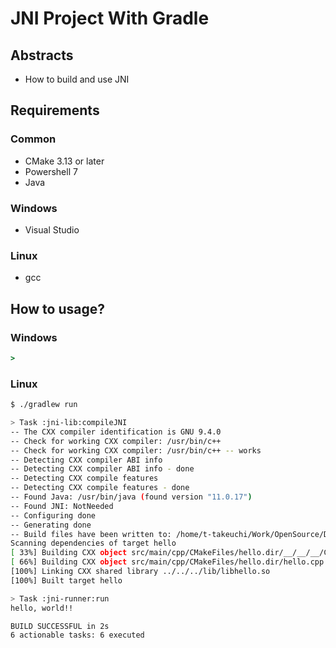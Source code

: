 # JNI Project With Gradle 

## Abstracts

* How to build and use JNI

## Requirements

### Common

* CMake 3.13 or later
* Powershell 7
* Java

### Windows 

* Visual Studio

### Linux

* gcc

## How to usage?

### Windows

````bat
> 
````

### Linux

````sh
$ ./gradlew run

> Task :jni-lib:compileJNI
-- The CXX compiler identification is GNU 9.4.0
-- Check for working CXX compiler: /usr/bin/c++
-- Check for working CXX compiler: /usr/bin/c++ -- works
-- Detecting CXX compiler ABI info
-- Detecting CXX compiler ABI info - done
-- Detecting CXX compile features
-- Detecting CXX compile features - done
-- Found Java: /usr/bin/java (found version "11.0.17") 
-- Found JNI: NotNeeded  
-- Configuring done
-- Generating done
-- Build files have been written to: /home/t-takeuchi/Work/OpenSource/Demo/Java/01_JNI/jni-lib/build/natives
Scanning dependencies of target hello
[ 33%] Building CXX object src/main/cpp/CMakeFiles/hello.dir/__/__/__/CMakeFiles/3.16.3/CompilerIdCXX/CMakeCXXCompilerId.cpp.o
[ 66%] Building CXX object src/main/cpp/CMakeFiles/hello.dir/hello.cpp.o
[100%] Linking CXX shared library ../../../lib/libhello.so
[100%] Built target hello

> Task :jni-runner:run
hello, world!!

BUILD SUCCESSFUL in 2s
6 actionable tasks: 6 executed
````

